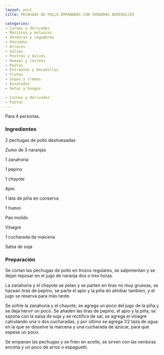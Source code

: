 ```yaml
---
layout: post
title: PECHUGAS DE POLLO EMPANADAS CON VERDURAS AGRIDULCES

categories:
- Carnes y derivados
- Mariscos y moluscos
- Verduras y legumbres
- Pescados
- Arroces
- Salsas
- Postres y dulces
- Huevos y lacteos
- Pastas
- Entrantes y bocadillos
- Frutas
- Sopas y cremas
- Ensaladas
- Setas y hongos

- Carnes y derivados
- Pastas
---
```

Para 4 personas.

<h3>Ingredientes</h3>
2 pechugas de pollo deshuesadas

Zumo de 3 naranjas

1 zanahoria

1 pepino

1 chayote

Apio

1 lata de piña en conserva

1 huevo

Pan molido

Vinagre

1 cucharada de maicena

Salsa de soja

<h3>Preparación</h3>
Se cortan las pechugas de pollo en trozos regulares, se salpimentan y se dejan reposar en el jugo de naranja dos o tres horas.

La zanahoria y el chayote se pelan y se parten en tiras no muy gruesas, se hacean tiras de pepino, se parte el apio y la piña en almíbar tambien, y el jugo se reserva para más tarde.

Se sofríe la zanahoria y el chayote, se agrega un poco del jugo de la piña y se deja hervir un poco. Se añaden las tiras de pepino, el apio y la piña, se sazona con la salsa de soja y se rectifica de sal, se agrega el vinagre calculando una o dos cucharadas, y por &ugrave;ltimo se agrega 1/2 taza de agua en la que se disuelve la maicena y una cucharada de azúcar, para que espese un poco.

Se empanan las pechugas y se fríen en aceite, se sirven con las verduras encima y un poco de arroz o espaguetti.

